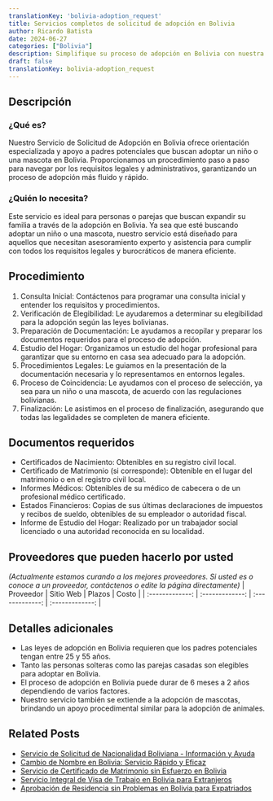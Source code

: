 ```yaml
---
translationKey: 'bolivia-adoption_request'
title: Servicios completos de solicitud de adopción en Bolivia
author: Ricardo Batista
date: 2024-06-27
categories: ["Bolivia"]
description: Simplifique su proceso de adopción en Bolivia con nuestra orientación experta y apoyo en cada paso del camino.
draft: false
translationKey: bolivia-adoption_request
---
```


## Descripción
### ¿Qué es?
Nuestro Servicio de Solicitud de Adopción en Bolivia ofrece orientación especializada y apoyo a padres potenciales que buscan adoptar un niño o una mascota en Bolivia. Proporcionamos un procedimiento paso a paso para navegar por los requisitos legales y administrativos, garantizando un proceso de adopción más fluido y rápido.

### ¿Quién lo necesita?
Este servicio es ideal para personas o parejas que buscan expandir su familia a través de la adopción en Bolivia. Ya sea que esté buscando adoptar un niño o una mascota, nuestro servicio está diseñado para aquellos que necesitan asesoramiento experto y asistencia para cumplir con todos los requisitos legales y burocráticos de manera eficiente.

## Procedimiento

1. Consulta Inicial: Contáctenos para programar una consulta inicial y entender los requisitos y procedimientos.
2. Verificación de Elegibilidad: Le ayudaremos a determinar su elegibilidad para la adopción según las leyes bolivianas.
3. Preparación de Documentación: Le ayudamos a recopilar y preparar los documentos requeridos para el proceso de adopción.
4. Estudio del Hogar: Organizamos un estudio del hogar profesional para garantizar que su entorno en casa sea adecuado para la adopción.
5. Procedimientos Legales: Le guiamos en la presentación de la documentación necesaria y lo representamos en entornos legales.
6. Proceso de Coincidencia: Le ayudamos con el proceso de selección, ya sea para un niño o una mascota, de acuerdo con las regulaciones bolivianas.
7. Finalización: Le asistimos en el proceso de finalización, asegurando que todas las legalidades se completen de manera eficiente.

## Documentos requeridos

- Certificados de Nacimiento: Obtenibles en su registro civil local.
- Certificado de Matrimonio (si corresponde): Obtenible en el lugar del matrimonio o en el registro civil local.
- Informes Médicos: Obtenibles de su médico de cabecera o de un profesional médico certificado.
- Estados Financieros: Copias de sus últimas declaraciones de impuestos y recibos de sueldo, obtenibles de su empleador o autoridad fiscal.
- Informe de Estudio del Hogar: Realizado por un trabajador social licenciado o una autoridad reconocida en su localidad.

## Proveedores que pueden hacerlo por usted
_(Actualmente estamos curando a los mejores proveedores. Si usted es o conoce a un proveedor, contáctenos o edite la página directamente)_
| Proveedor       |   Sitio Web     |      Plazos      |       Costo      |
| :-------------: | :-------------: |  :-------------:  | :-------------: |

## Detalles adicionales

- Las leyes de adopción en Bolivia requieren que los padres potenciales tengan entre 25 y 55 años.
- Tanto las personas solteras como las parejas casadas son elegibles para adoptar en Bolivia.
- El proceso de adopción en Bolivia puede durar de 6 meses a 2 años dependiendo de varios factores.
- Nuestro servicio también se extiende a la adopción de mascotas, brindando un apoyo procedimental similar para la adopción de animales.


## Related Posts

- [Servicio de Solicitud de Nacionalidad Boliviana - Información y Ayuda](https://tramitit.com/es/guides/bolivia/solicitud_de_nacionalidad/)
- [Cambio de Nombre en Bolivia: Servicio Rápido y Eficaz](https://tramitit.com/es/guides/bolivia/cambio_de_nombre/)
- [Servicio de Certificado de Matrimonio sin Esfuerzo en Bolivia](https://tramitit.com/es/guides/bolivia/certificado_de_matrimonio/)
- [Servicio Integral de Visa de Trabajo en Bolivia para Extranjeros](https://tramitit.com/es/guides/bolivia/solicitud_de_visa_de_trabajo/)
- [Aprobación de Residencia sin Problemas en Bolivia para Expatriados](https://tramitit.com/es/guides/bolivia/solicitud_de_residencia/)